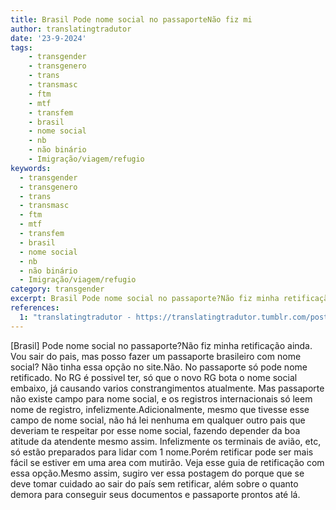 ```yaml
---
title: Brasil Pode nome social no passaporteNão fiz mi
author: translatingtradutor
date: '23-9-2024'
tags:
    - transgender
    - transgenero
    - trans
    - transmasc
    - ftm
    - mtf
    - transfem
    - brasil
    - nome social
    - nb
    - não binário
    - Imigração/viagem/refugio
keywords:
  - transgender
  - transgenero
  - trans
  - transmasc
  - ftm
  - mtf
  - transfem
  - brasil
  - nome social
  - nb
  - não binário
  - Imigração/viagem/refugio
category: transgender
excerpt: Brasil Pode nome social no passaporte?Não fiz minha retificação ainda. Vou sair do pais, mas posso fazer um passaporte brasileiro com nome social? N...
references:
  1: "translatingtradutor - https://translatingtradutor.tumblr.com/post/762423078167904256/brasil-pode-nome-social-no-passaporte"
---
```


[Brasil] Pode nome social no passaporte?Não fiz minha retificação ainda. Vou sair do pais, mas posso fazer um passaporte brasileiro com nome social? Não tinha essa opção no site.Não. No passaporte só pode nome retificado. No RG é possivel ter, só que o novo RG bota o nome social embaixo, já causando varios constrangimentos atualmente. Mas passaporte não existe campo para nome social, e os registros internacionais só leem nome de registro, infelizmente.Adicionalmente, mesmo que tivesse esse campo de nome social, não há lei nenhuma em qualquer outro pais que deveriam te respeitar por esse nome social, fazendo depender da boa atitude da atendente mesmo assim. Infelizmente os terminais de avião, etc, só estão preparados para lidar com 1 nome.Porém retificar pode ser mais fácil se estiver em uma area com mutirão. Veja esse guia de retificação com essa opção.Mesmo assim, sugiro ver essa postagem do porque que se deve tomar cuidado ao sair do país sem retificar, além sobre o quanto demora para conseguir seus documentos e passaporte prontos até lá.